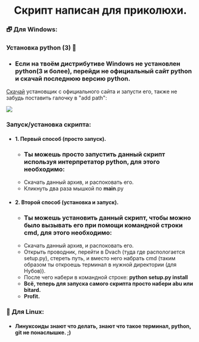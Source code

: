<h1 align="center">Скрипт написан для приколюхи.</h1>

<h3 align = "left"> 🗗 Для Windows:</h3>

### Установка python (3) 🐍

* ### Если на твоём дистрибутиве Windows не установлен python(3 и более), перейди не официальный сайт python и скачай последнюю версию python.

[Скачай](https://www.python.org/downloads/) установщик с официального сайта и запусти его, также не забудь поставить галочку в "add path":

![](https://github.com/Slavik0079/Images/blob/main/Add_Path.png)

### Запуск/установка скрипта:
* #### 1. Первый способ (просто запуск).
  * ### Ты можешь просто запустить данный скрипт используя интерпретатор python, для этого необходимо:
  * Скачать данный архив, и распоковать его.
  * Кликнуть два раза мышкой по __main__.py

* #### 2. Второй способ (установка и запуск).
  * ### Ты можешь установить данный скрипт, чтобы можно было вызывать его при помощи командной строки cmd, для этого необходимо:
  * Скачать данный архив, и распоковать его.
  * Открыть проводник, перейти в Dvach (туда где распологается setup.py), стереть путь, и вместо него набрать cmd (таким образом ты откроешь терминал в нужной директории (для Нубов)).
  * После чего набери в командной строке: <strong>python setup.py install<strong>
  * Всё, теперь для запуска самого скрипта просто набери abu или bitard.
  * Profit.
  
<h3 align = "left"> 🐧 Для Linux:</h3>

* #### Линуксоиды знают что делать, знают что такое терминал, python, git не понаслышке. ;)
